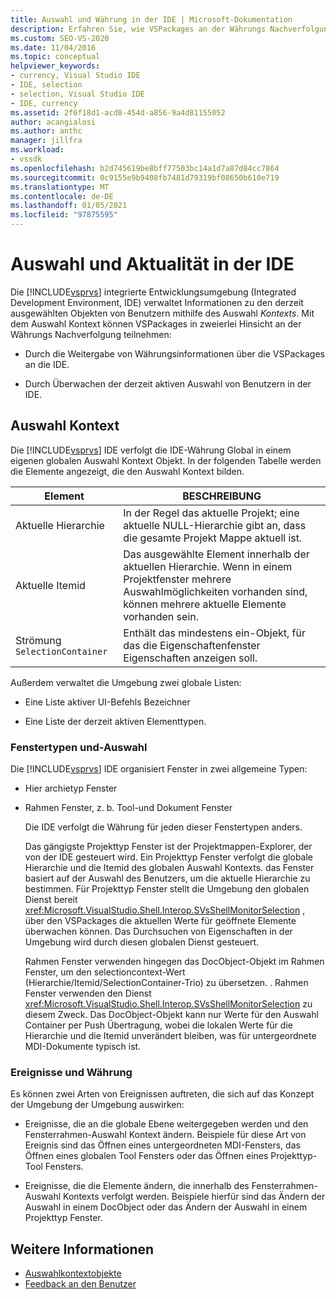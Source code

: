 ```yaml
---
title: Auswahl und Währung in der IDE | Microsoft-Dokumentation
description: Erfahren Sie, wie VSPackages an der Währungs Nachverfolgung teilnehmen. Die Visual Studio-IDE verwaltet Informationen zu den derzeit ausgewählten Objekten mithilfe des Auswahl Kontexts.
ms.custom: SEO-VS-2020
ms.date: 11/04/2016
ms.topic: conceptual
helpviewer_keywords:
- currency, Visual Studio IDE
- IDE, selection
- selection, Visual Studio IDE
- IDE, currency
ms.assetid: 2f6f18d1-acd8-454d-a856-9a4d81155052
author: acangialosi
ms.author: anthc
manager: jillfra
ms.workload:
- vssdk
ms.openlocfilehash: b2d745619be8bff77503bc14a1d7a87d84cc7864
ms.sourcegitcommit: 0c9155e9b9408fb7481d79319bf08650b610e719
ms.translationtype: MT
ms.contentlocale: de-DE
ms.lasthandoff: 01/05/2021
ms.locfileid: "97875595"
---
```

# <a name="selection-and-currency-in-the-ide"></a>Auswahl und Aktualität in der IDE
Die [!INCLUDE[vsprvs](../../code-quality/includes/vsprvs_md.md)] integrierte Entwicklungsumgebung (Integrated Development Environment, IDE) verwaltet Informationen zu den derzeit ausgewählten Objekten von Benutzern mithilfe des Auswahl *Kontexts*. Mit dem Auswahl Kontext können VSPackages in zweierlei Hinsicht an der Währungs Nachverfolgung teilnehmen:

- Durch die Weitergabe von Währungsinformationen über die VSPackages an die IDE.

- Durch Überwachen der derzeit aktiven Auswahl von Benutzern in der IDE.

## <a name="selection-context"></a>Auswahl Kontext
 Die [!INCLUDE[vsprvs](../../code-quality/includes/vsprvs_md.md)] IDE verfolgt die IDE-Währung Global in einem eigenen globalen Auswahl Kontext Objekt. In der folgenden Tabelle werden die Elemente angezeigt, die den Auswahl Kontext bilden.

|Element|BESCHREIBUNG|
|-------------|-----------------|
|Aktuelle Hierarchie|In der Regel das aktuelle Projekt; eine aktuelle NULL-Hierarchie gibt an, dass die gesamte Projekt Mappe aktuell ist.|
|Aktuelle Itemid|Das ausgewählte Element innerhalb der aktuellen Hierarchie. Wenn in einem Projektfenster mehrere Auswahlmöglichkeiten vorhanden sind, können mehrere aktuelle Elemente vorhanden sein.|
|Strömung `SelectionContainer`|Enthält das mindestens ein-Objekt, für das die Eigenschaftenfenster Eigenschaften anzeigen soll.|

 Außerdem verwaltet die Umgebung zwei globale Listen:

- Eine Liste aktiver UI-Befehls Bezeichner

- Eine Liste der derzeit aktiven Elementtypen.

### <a name="window-types-and-selection"></a>Fenstertypen und-Auswahl
 Die [!INCLUDE[vsprvs](../../code-quality/includes/vsprvs_md.md)] IDE organisiert Fenster in zwei allgemeine Typen:

- Hier archietyp Fenster

- Rahmen Fenster, z. b. Tool-und Dokument Fenster

  Die IDE verfolgt die Währung für jeden dieser Fenstertypen anders.

  Das gängigste Projekttyp Fenster ist der Projektmappen-Explorer, der von der IDE gesteuert wird. Ein Projekttyp Fenster verfolgt die globale Hierarchie und die Itemid des globalen Auswahl Kontexts. das Fenster basiert auf der Auswahl des Benutzers, um die aktuelle Hierarchie zu bestimmen. Für Projekttyp Fenster stellt die Umgebung den globalen Dienst bereit <xref:Microsoft.VisualStudio.Shell.Interop.SVsShellMonitorSelection> , über den VSPackages die aktuellen Werte für geöffnete Elemente überwachen können. Das Durchsuchen von Eigenschaften in der Umgebung wird durch diesen globalen Dienst gesteuert.

  Rahmen Fenster verwenden hingegen das DocObject-Objekt im Rahmen Fenster, um den selectioncontext-Wert (Hierarchie/Itemid/SelectionContainer-Trio) zu übersetzen. . Rahmen Fenster verwenden den Dienst <xref:Microsoft.VisualStudio.Shell.Interop.SVsShellMonitorSelection> zu diesem Zweck. Das DocObject-Objekt kann nur Werte für den Auswahl Container per Push Übertragung, wobei die lokalen Werte für die Hierarchie und die Itemid unverändert bleiben, was für untergeordnete MDI-Dokumente typisch ist.

### <a name="events-and-currency"></a>Ereignisse und Währung
 Es können zwei Arten von Ereignissen auftreten, die sich auf das Konzept der Umgebung der Umgebung auswirken:

- Ereignisse, die an die globale Ebene weitergegeben werden und den Fensterrahmen-Auswahl Kontext ändern. Beispiele für diese Art von Ereignis sind das Öffnen eines untergeordneten MDI-Fensters, das Öffnen eines globalen Tool Fensters oder das Öffnen eines Projekttyp-Tool Fensters.

- Ereignisse, die die Elemente ändern, die innerhalb des Fensterrahmen-Auswahl Kontexts verfolgt werden. Beispiele hierfür sind das Ändern der Auswahl in einem DocObject oder das Ändern der Auswahl in einem Projekttyp Fenster.

## <a name="see-also"></a>Weitere Informationen
- [Auswahlkontextobjekte](../../extensibility/internals/selection-context-objects.md)
- [Feedback an den Benutzer](../../extensibility/internals/feedback-to-the-user.md)
